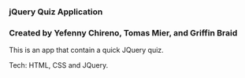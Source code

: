 ### jQuery Quiz Application
### Created by Yefenny Chireno, Tomas Mier, and Griffin Braid

This is an app that contain a quick JQuery quiz.

Tech: HTML, CSS and JQuery.
